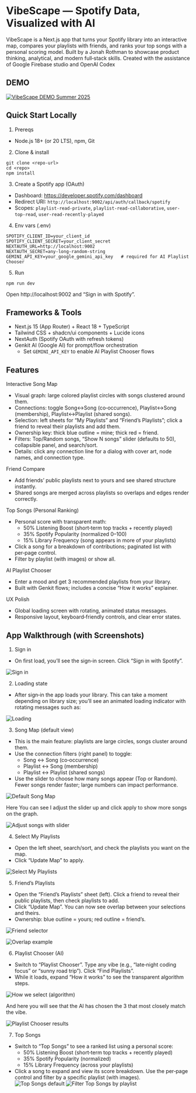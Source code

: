 # VibeScape — Spotify Data, Visualized with AI

VibeScape is a Next.js app that turns your Spotify library into an interactive map, compares your playlists with friends, and ranks your top songs with a personal scoring model. Built by a Jonah Rothman to showcase product thinking, analytical, and modern full‑stack skills. Created with the assistance of Google Firebase studio and OpenAI Codex

## DEMO
[![VibeScape DEMO Summer 2025](https://img.youtube.com/vi/t3ctIOSU4p0/0.jpg)](https://youtu.be/t3ctIOSU4p0)


## Quick Start Locally

1) Prereqs
- Node.js 18+ (or 20 LTS), npm, Git

2) Clone & install
```
git clone <repo-url>
cd <repo>
npm install
```

3) Create a Spotify app (OAuth)
- Dashboard: https://developer.spotify.com/dashboard
- Redirect URI: `http://localhost:9002/api/auth/callback/spotify`
- Scopes: `playlist-read-private`, `playlist-read-collaborative`, `user-top-read`, `user-read-recently-played`

4) Env vars (.env)
```
SPOTIFY_CLIENT_ID=your_client_id
SPOTIFY_CLIENT_SECRET=your_client_secret
NEXTAUTH_URL=http://localhost:9002
NEXTAUTH_SECRET=any-long-random-string
GEMINI_API_KEY=your_google_gemini_api_key   # required for AI Playlist Chooser
```

5) Run
```
npm run dev
```
Open http://localhost:9002 and “Sign in with Spotify”.

## Frameworks & Tools
- Next.js 15 (App Router) + React 18 + TypeScript
- Tailwind CSS + shadcn/ui components + Lucide icons
- NextAuth (Spotify OAuth with refresh tokens)
- Genkit AI (Google AI) for prompt/flow orchestration
  - Set `GEMINI_API_KEY` to enable AI Playlist Chooser flows

## Features

Interactive Song Map
- Visual graph: large colored playlist circles with songs clustered around them.
- Connections: toggle Song↔Song (co‑occurrence), Playlist↔Song (membership), Playlist↔Playlist (shared songs).
- Selection: left sheets for “My Playlists” and “Friend’s Playlists”; click a friend to reveal their playlists and add them.
- Ownership key: thick blue outline = mine; thick red = friend.
- Filters: Top/Random songs, “Show N songs” slider (defaults to 50), collapsible panel, and search/sort.
- Details: click any connection line for a dialog with cover art, node names, and connection type.

Friend Compare
- Add friends’ public playlists next to yours and see shared structure instantly.
- Shared songs are merged across playlists so overlaps and edges render correctly.

Top Songs (Personal Ranking)
- Personal score with transparent math:
  - 50% Listening Boost (short‑term top tracks + recently played)
  - 35% Spotify Popularity (normalized 0–100)
  - 15% Library Frequency (song appears in more of your playlists)
- Click a song for a breakdown of contributions; paginated list with per‑page control.
- Filter by playlist (with images) or show all.

AI Playlist Chooser
- Enter a mood and get 3 recommended playlists from your library.
- Built with Genkit flows; includes a concise “How it works” explainer.

UX Polish
- Global loading screen with rotating, animated status messages.
- Responsive layout, keyboard‑friendly controls, and clear error states.

## App Walkthrough (with Screenshots)

1) Sign in
- On first load, you’ll see the sign‑in screen. Click “Sign in with Spotify”.

![Sign in](src/photos/sign-in.png)

2) Loading state
- After sign‑in the app loads your library. This can take a moment depending on library size; you’ll see an animated loading indicator with rotating messages such as:

![Loading](src/photos/loading.png)

3) Song Map (default view)
- This is the main feature: playlists are large circles, songs cluster around them.
- Use the connection filters (right panel) to toggle:
  - Song ↔ Song (co‑occurrence)
  - Playlist ↔ Song (membership)
  - Playlist ↔ Playlist (shared songs)
- Use the slider to choose how many songs appear (Top or Random). Fewer songs render faster; large numbers can impact performance.

![Default Song Map](src/photos/song-map-default.png)

Here You can see I adjust the slider up and click apply to show more songs on the graph.

![Adjust songs with slider](src/photos/slider-more-songs.png)

4) Select My Playlists
- Open the left sheet, search/sort, and check the playlists you want on the map.
- Click “Update Map” to apply.

![Select My Playlists](src/photos/select-my-playlists.png)

5) Friend’s Playlists
- Open the “Friend’s Playlists” sheet (left). Click a friend to reveal their public playlists, then check playlists to add.
- Click “Update Map”. You can now see overlap between your selections and theirs.
- Ownership: blue outline = yours; red outline = friend’s.

![Friend selector](src/photos/selection-friends-playlists.png)

![Overlap example](src/photos/graph-two-friends-two-personal.png)

6) Playlist Chooser (AI)
- Switch to “Playlist Chooser”. Type any vibe (e.g., “late‑night coding focus” or “sunny road trip”). Click “Find Playlists”.
- While it loads, expand “How it works” to see the transparent algorithm steps.

![How we select (algorithm)](src/photos/playlist-chooser-how-it-works.png)

And here you will see that the AI has chosen the 3 that most closely match the vibe.

![Playlist Chooser results](src/photos/playlist-chooser-results.png)

7) Top Songs
- Switch to “Top Songs” to see a ranked list using a personal score:
  - 50% Listening Boost (short‑term top tracks + recently played)
  - 35% Spotify Popularity (normalized)
  - 15% Library Frequency (across your playlists)
- Click a song to expand and view its score breakdown. Use the per‑page control and filter by a specific playlist (with images).
![Top Songs default](src/photos/top-songs-default.png)
![Filter Top Songs by playlist](src/photos/top-songs-filter-by-playlist.png)
